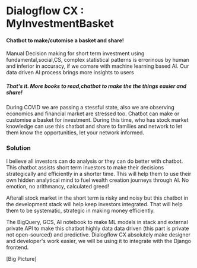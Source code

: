 # Dialogflow CX : MyInvestmentBasket
#### Chatbot to make/cutomise a basket and share!
Manual Decision making for short term investment using fundamental,social,CS, complex statistical patterns is errorinous by human and inferior in accuracy, if we comare with machine learning based AI. Our data driven AI process brings more insights to users

##### That's it. More books to read,chatbot to make the the things easier and share!
During COVID we are passing a stessful state, also we are observing economics and financial market are stressed too. 
Chatbot can make or customise a basket for investment. During this time, who has stock market knowledge can use this chatbot and share to families and network to let them know the opportunities, let your network informed.

### Solution
I believe all investors can do analysis or they can do better with chatbot. This chatbot assists short term investors to make their decisions strategically and efficiently in a shorter time. This will help them to use their own hidden analytical mind to fuel wealth creation journeys through AI. No emotion, no arithmancy, calculated greed! 

Afterall stock market in the short term is risky and noisy but this chatbot in the development stack will help keep investors integrated. That will help them to be systematic, strategic in making money efficiently. 

The BigQuery, GCS, AI notebook to make ML models in stack and external private API to make this chatbot highly data data driven (this part is private not open-sourced) and predictive. Dialogflow CX absolutely make designer and developer's work easier, we will be using it to integrate with the Django frontend. 

[Big Picture]

